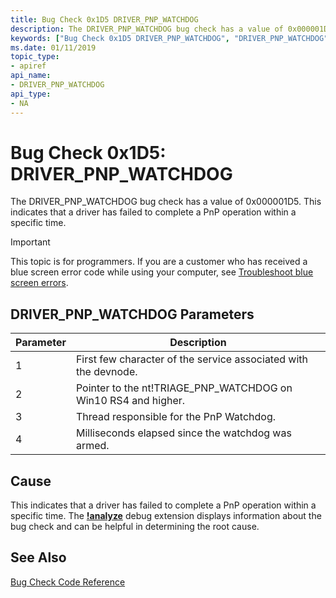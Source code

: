 ```yaml
---
title: Bug Check 0x1D5 DRIVER_PNP_WATCHDOG
description: The DRIVER_PNP_WATCHDOG bug check has a value of 0x000001D5. A system wide watchdog has expired. This indicates that driver has failed to complete a PnP operation within a specific time.
keywords: ["Bug Check 0x1D5 DRIVER_PNP_WATCHDOG", "DRIVER_PNP_WATCHDOG"]
ms.date: 01/11/2019
topic_type:
- apiref
api_name:
- DRIVER_PNP_WATCHDOG
api_type:
- NA
---
```


# Bug Check 0x1D5: DRIVER\_PNP\_WATCHDOG

The DRIVER\_PNP\_WATCHDOG bug check has a value of 0x000001D5. This indicates that a driver has failed to complete a PnP operation within a specific time.

> [!IMPORTANT]
> This topic is for programmers. If you are a customer who has received a blue screen error code while using your computer, see [Troubleshoot blue screen errors](https://www.windows.com/stopcode).

 

## DRIVER\_PNP\_WATCHDOG Parameters

|Parameter|Description|
|-------- |---------- |
|1| First few character of the service associated with the devnode.|
|2| Pointer to the nt!TRIAGE_PNP_WATCHDOG on Win10 RS4 and higher. |
|3| Thread responsible for the PnP Watchdog.|
|4| Milliseconds elapsed since the watchdog was armed. |


## Cause

This indicates that a driver has failed to complete a PnP operation within a specific time. The [**!analyze**](-analyze.md) debug extension displays information about the bug check and can be helpful in determining the root cause.


## See Also

[Bug Check Code Reference](bug-check-code-reference2.md)

